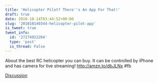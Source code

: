 ```yaml
---
title: 'Helicopter Pilot? There''s An App For That!'
draft: true
date: 2010-10-14T03:44:52+00:00
slug: '201010140344-helicopter-pilot-app'
is_tweet: true
tweet_info:
  id: '27274922204'
  type: 'post'
  is_thread: False
---
```




About the best RC helicopter you can buy. It can be controlled by iPhone and has camera for live streaming! http://amzn.to/dbJLNx #fb

[Discussion](https://x.com/sytelus/status/27274922204)
